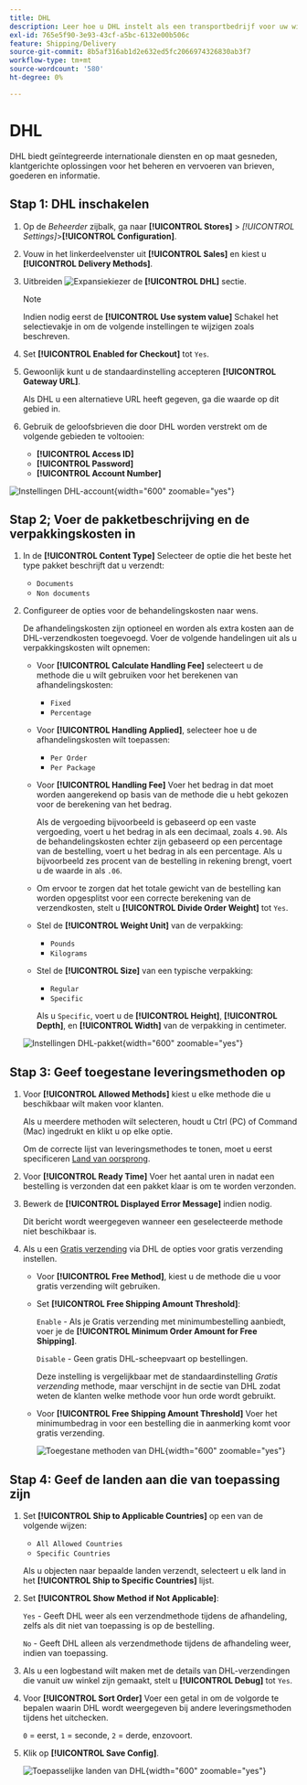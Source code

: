 ```yaml
---
title: DHL
description: Leer hoe u DHL instelt als een transportbedrijf voor uw winkel.
exl-id: 765e5f90-3e93-43cf-a5bc-6132e00b506c
feature: Shipping/Delivery
source-git-commit: 8b5af316ab1d2e632ed5fc2066974326830ab3f7
workflow-type: tm+mt
source-wordcount: '580'
ht-degree: 0%

---
```


# DHL

DHL biedt geïntegreerde internationale diensten en op maat gesneden, klantgerichte oplossingen voor het beheren en vervoeren van brieven, goederen en informatie.

## Stap 1: DHL inschakelen

1. Op de _Beheerder_ zijbalk, ga naar **[!UICONTROL Stores]** > _[!UICONTROL Settings]_>**[!UICONTROL Configuration]**.

1. Vouw in het linkerdeelvenster uit **[!UICONTROL Sales]** en kiest u **[!UICONTROL Delivery Methods]**.

1. Uitbreiden ![Expansiekiezer](../assets/icon-display-expand.png) de **[!UICONTROL DHL]** sectie.

   >[!NOTE]
   >
   >Indien nodig eerst de **[!UICONTROL Use system value]** Schakel het selectievakje in om de volgende instellingen te wijzigen zoals beschreven.

1. Set **[!UICONTROL Enabled for Checkout]** tot `Yes`.

1. Gewoonlijk kunt u de standaardinstelling accepteren **[!UICONTROL Gateway URL]**.

   Als DHL u een alternatieve URL heeft gegeven, ga die waarde op dit gebied in.

1. Gebruik de geloofsbrieven die door DHL worden verstrekt om de volgende gebieden te voltooien:

   - **[!UICONTROL Access ID]**
   - **[!UICONTROL Password]**
   - **[!UICONTROL Account Number]**

![Instellingen DHL-account](../configuration-reference/sales/assets/delivery-methods-dhl-account-settings.png){width="600" zoomable="yes"}

## Stap 2; Voer de pakketbeschrijving en de verpakkingskosten in

1. In de **[!UICONTROL Content Type]** Selecteer de optie die het beste het type pakket beschrijft dat u verzendt:

   - `Documents`
   - `Non documents`

1. Configureer de opties voor de behandelingskosten naar wens.

   De afhandelingskosten zijn optioneel en worden als extra kosten aan de DHL-verzendkosten toegevoegd. Voer de volgende handelingen uit als u verpakkingskosten wilt opnemen:

   - Voor **[!UICONTROL Calculate Handling Fee]** selecteert u de methode die u wilt gebruiken voor het berekenen van afhandelingskosten:

      - `Fixed`
      - `Percentage`

   - Voor **[!UICONTROL Handling Applied]**, selecteer hoe u de afhandelingskosten wilt toepassen:

      - `Per Order`
      - `Per Package`

   - Voor **[!UICONTROL Handling Fee]** Voer het bedrag in dat moet worden aangerekend op basis van de methode die u hebt gekozen voor de berekening van het bedrag.

     Als de vergoeding bijvoorbeeld is gebaseerd op een vaste vergoeding, voert u het bedrag in als een decimaal, zoals `4.90`. Als de behandelingskosten echter zijn gebaseerd op een percentage van de bestelling, voert u het bedrag in als een percentage. Als u bijvoorbeeld zes procent van de bestelling in rekening brengt, voert u de waarde in als `.06`.

   - Om ervoor te zorgen dat het totale gewicht van de bestelling kan worden opgesplitst voor een correcte berekening van de verzendkosten, stelt u **[!UICONTROL Divide Order Weight]** tot `Yes`.

   - Stel de **[!UICONTROL Weight Unit]** van de verpakking:

      - `Pounds`
      - `Kilograms`

   - Stel de **[!UICONTROL Size]** van een typische verpakking:

      - `Regular`
      - `Specific`

     Als u `Specific`, voert u de **[!UICONTROL Height]**, **[!UICONTROL Depth]**, en **[!UICONTROL Width]** van de verpakking in centimeter.

   ![Instellingen DHL-pakket](../configuration-reference/sales/assets/delivery-methods-dhl-package-settings.png){width="600" zoomable="yes"}

## Stap 3: Geef toegestane leveringsmethoden op

1. Voor **[!UICONTROL Allowed Methods]** kiest u elke methode die u beschikbaar wilt maken voor klanten.

   Als u meerdere methoden wilt selecteren, houdt u Ctrl (PC) of Command (Mac) ingedrukt en klikt u op elke optie.

   Om de correcte lijst van leveringsmethodes te tonen, moet u eerst specificeren [Land van oorsprong](../configuration-reference/sales/shipping-settings.md).

1. Voor **[!UICONTROL Ready Time]** Voer het aantal uren in nadat een bestelling is verzonden dat een pakket klaar is om te worden verzonden.

1. Bewerk de **[!UICONTROL Displayed Error Message]** indien nodig.

   Dit bericht wordt weergegeven wanneer een geselecteerde methode niet beschikbaar is.

1. Als u een [Gratis verzending](shipping-free.md) via DHL de opties voor gratis verzending instellen.

   - Voor **[!UICONTROL Free Method]**, kiest u de methode die u voor gratis verzending wilt gebruiken.

   - Set **[!UICONTROL Free Shipping Amount Threshold]**:

     `Enable` - Als je Gratis verzending met minimumbestelling aanbiedt, voer je de **[!UICONTROL Minimum Order Amount for Free Shipping]**.

     `Disable` - Geen gratis DHL-scheepvaart op bestellingen.

     Deze instelling is vergelijkbaar met de standaardinstelling _Gratis verzending_ methode, maar verschijnt in de sectie van DHL zodat weten de klanten welke methode voor hun orde wordt gebruikt.

   - Voor **[!UICONTROL Free Shipping Amount Threshold]** Voer het minimumbedrag in voor een bestelling die in aanmerking komt voor gratis verzending.

     ![Toegestane methoden van DHL](../configuration-reference/sales/assets/delivery-methods-dhl-allowed-methods.png){width="600" zoomable="yes"}

## Stap 4: Geef de landen aan die van toepassing zijn

1. Set **[!UICONTROL Ship to Applicable Countries]** op een van de volgende wijzen:

   - `All Allowed Countries`
   - `Specific Countries`

   Als u objecten naar bepaalde landen verzendt, selecteert u elk land in het **[!UICONTROL Ship to Specific Countries]** lijst.

1. Set **[!UICONTROL Show Method if Not Applicable]**:

   `Yes` - Geeft DHL weer als een verzendmethode tijdens de afhandeling, zelfs als dit niet van toepassing is op de bestelling.

   `No` - Geeft DHL alleen als verzendmethode tijdens de afhandeling weer, indien van toepassing.

1. Als u een logbestand wilt maken met de details van DHL-verzendingen die vanuit uw winkel zijn gemaakt, stelt u **[!UICONTROL Debug]** tot `Yes`.

1. Voor **[!UICONTROL Sort Order]** Voer een getal in om de volgorde te bepalen waarin DHL wordt weergegeven bij andere leveringsmethoden tijdens het uitchecken.

   `0` = eerst, `1` = seconde, `2` = derde, enzovoort.

1. Klik op **[!UICONTROL Save Config]**.

   ![Toepasselijke landen van DHL](../configuration-reference/sales/assets/delivery-methods-dhl-applicable-countries.png){width="600" zoomable="yes"}
